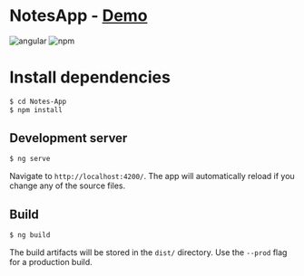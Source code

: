 # NotesApp - [Demo](https://notes-app-gamma.vercel.app/)

![angular](https://img.shields.io/badge/angular-10.2.0-red?style=flat-square&logo=angular) ![npm](https://img.shields.io/badge/npm-6.12.1-blue?style=flat-square&logo=npm)

# Install dependencies

```sh
$ cd Notes-App
$ npm install
```

## Development server

```sh
$ ng serve
```
Navigate to `http://localhost:4200/`. The app will automatically reload if you change any of the source files.

## Build

```sh
$ ng build
```
The build artifacts will be stored in the `dist/` directory. Use the `--prod` flag for a production build.
